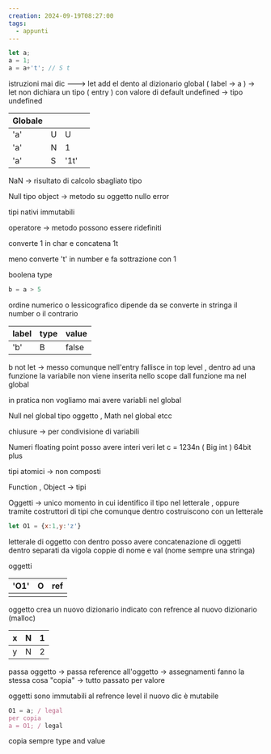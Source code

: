 ```yaml
---
creation: 2024-09-19T08:27:00
tags:
  - appunti
---
```

```js
let a; 
a = 1;
a = a+'t'; // S t
```

istruzioni mai dic ---> let add el dento al dizionario global ( label -> a ) -> let non dichiara un tipo ( entry ) con valore di default undefined -> tipo undefined

| Globale |     |      |     |
| ------- | --- | ---- | --- |
| 'a'     | U   | U    |     |
| 'a'     | N   | 1    |     |
| 'a'     | S   | '1t' |     |
NaN -> risultato di calcolo sbagliato tipo

Null tipo object -> metodo su oggetto nullo error

tipi nativi immutabili

operatore -> metodo possono essere ridefiniti

converte 1 in char e concatena 1t 

meno converte 't' in number e fa sottrazione con 1

boolena type

```js
b = a > 5

```
ordine numerico o lessicografico dipende da se converte in stringa il number o il contrario 

| label | type | value |
| ----- | ---- | ----- |
| 'b'   | B    | false |
b not let -> messo comunque nell'entry fallisce in top level , dentro ad una funzione la variabile non viene inserita nello scope dall funzione ma nel global

in pratica non vogliamo mai  avere variabli nel global

Null nel global tipo oggetto , Math nel global etcc 

chiusure -> per condivisione di variabili

Numeri floating point 
posso avere interi veri  let c = 1234n ( Big int ) 64bit plus

tipi atomici -> non composti

Function , Object -> tipi

Oggetti -> unico momento in cui identifico il tipo nel letterale , oppure tramite costruttori di tipi che comunque dentro costruiscono con un letterale 

```js
let O1 = {x:1,y:'z'}
```
letterale di oggetto con dentro posso avere concatenazione di oggetti dentro separati da vigola coppie di nome e val (nome sempre una stringa)

oggetti 

| 'O1' | O   | ref |
| ---- | --- | --- |
|      |     |     |
oggetto crea un nuovo dizionario indicato con refrence al nuovo dizionario (malloc)

| x   | N   | 1   |
| --- | --- | --- |
| y   | N   | 2   |
passa oggetto -> passa reference all'oggetto -> assegnamenti fanno la stessa cosa "copia" -> tutto passato per valore 

oggetti sono immutabili al refrence level il nuovo dic è mutabile

```js
O1 = a; / legal
per copia
a = O1; / legal
```

copia sempre type and value 